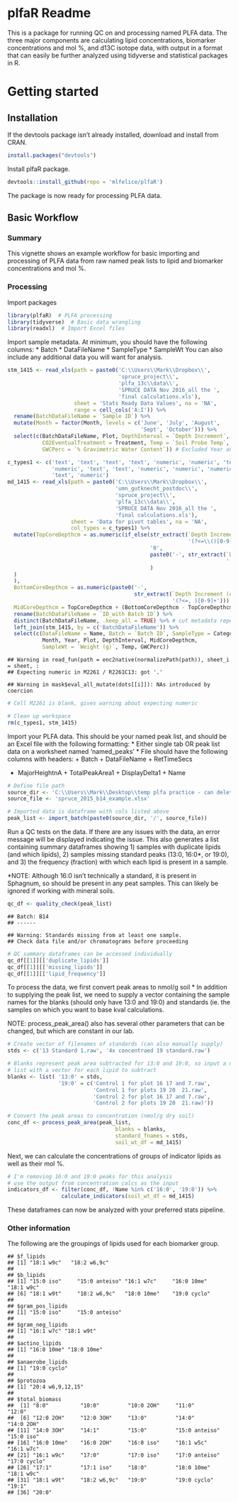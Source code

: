 plfaR Readme
================

This is a package for running QC on and processing named PLFA data. The
three major components are calculating lipid concentrations, biomarker
concentrations and mol %, and d13C isotope data, with output in a format
that can easily be further analyzed using tidyverse and statistical
packages in R.

# Getting started

## Installation

If the devtools package isn’t already installed, download and install
from CRAN.

``` r
install.packages("devtools")
```

Install plfaR package.

``` r
devtools::install_github(repo = 'mlfelice/plfaR')
```

The package is now ready for processing PLFA data.

## Basic Workflow

### Summary

This vignette shows an example workflow for basic importing and
processing of PLFA data from raw named peak lists to lipid and biomarker
concentrations and mol %.

### Processing

Import packages

``` r
library(plfaR)  # PLFA processing
library(tidyverse)  # Basic data wrangling
library(readxl)  # Import Excel files
```

Import sample metadata. At minimum, you should have the following
columns: \* Batch \* DataFileName \* SampleType \* SampleWt You can also
include any additional data you will want for analysis.

``` r
stm_1415 <- read_xls(path = paste0('C:\\Users\\Mark\\Dropbox\\',                                                                          'umn_gutknecht_postdoc\\',
                                   'spruce_project\\', 
                                   'plfa_13c\\data\\',
                                   'SPRUCE DATA Nov 2016_all the ',
                                   'final calculations.xls'), 
                     sheet = 'Stats Ready Data Values', na = 'NA',
                     range = cell_cols('A:I')) %>%
  rename(BatchDataFileName = `Sample ID`) %>%
  mutate(Month = factor(Month, levels = c('June', 'July', 'August', 
                                          'Sept', 'October'))) %>%
  select(c(BatchDataFileName, Plot, DepthInterval = `Depth Increment`, 
           CO2EventualTreatment = Treatment, Temp = `Soil Probe Temp`, 
           GWCPerc = `% Gravimetric Water Content`)) # Excluded Year and Month to avoid dups in merge

c_types1 <- c('text', 'text', 'text', 'text', 'numeric', 'numeric', 'text', 
              'numeric', 'text', 'text', 'numeric', 'numeric', 'numeric',
              'text', 'numeric')
md_1415 <- read_xls(path = paste0('C:\\Users\\Mark\\Dropbox\\',
                                  'umn_gutknecht_postdoc\\',
                                  'spruce_project\\', 
                                  'plfa_13c\\data\\',
                                  'SPRUCE DATA Nov 2016_all the ',
                                  'final calculations.xls'), 
                    sheet = 'Data for pivot tables', na = 'NA',
                    col_types = c_types1) %>%
  mutate(TopCoreDepthcm = as.numeric(if_else(str_extract(`Depth Increment (cm)`, 
                                                         '(?<=\\()[0-9]+') == '1', 
                                             '0', 
                                             paste0('-', str_extract(`Depth Increment (cm)`, 
                                                                     '(?<=\\()[0-9]+')
                                             )
  )
  ),
  BottomCoreDepthcm = as.numeric(paste0('-', 
                                        str_extract(`Depth Increment (cm)`, 
                                                    '(?<=, )[0-9]+'))),
  MidCoreDepthcm = TopCoreDepthcm + (BottomCoreDepthcm - TopCoreDepthcm)/2) %>%
  rename(BatchDataFileName = `ID_with Batch ID`) %>%
  distinct(BatchDataFileName, .keep_all = TRUE) %>% # cut metadata repeated for each biomarker
  left_join(stm_1415, by = c('BatchDataFileName')) %>%
  select(c(DataFileName = Name, Batch = `Batch ID`, SampleType = Category, 
           Month, Year, Plot, DepthInterval, MidCoreDepthcm, 
           SampleWt = `Weight (g)`, Temp, GWCPerc))
```

    ## Warning in read_fun(path = enc2native(normalizePath(path)), sheet_i = sheet, :
    ## Expecting numeric in M2261 / R2261C13: got '.'

    ## Warning in mask$eval_all_mutate(dots[[i]]): NAs introduced by coercion

``` r
# Cell M2261 is blank, gives warning about expecting numeric

# Clean up workspace
rm(c_types1, stm_1415)
```

Import your PLFA data. This should be your named peak list, and should
be an Excel file with the following formatting: \* Either single tab OR
peak list data on a worksheet named ‘named\_peaks’ \* File should have
the following columns with headers: + Batch + DataFileName + RetTimeSecs
+ MajorHeightnA + TotalPeakArea1 + DisplayDelta1 + Name

``` r
# Define file path
source_dir <- 'C:\\Users\\Mark\\Desktop\\temp plfa practice - can delete whenever'  
source_file <- 'spruce_2015_b14_example.xlsx'

# Imported data is dataframe with cols listed above
peak_list <- import_batch(paste0(source_dir, '/', source_file))
```

Run a QC tests on the data. If there are any issues with the data, an
error message will be displayed indicating the issue. This also
generates a list containing summary dataframes showing 1) samples with
duplicate lipids (and which lipids), 2) samples missing standard peaks
(13:0, 16:0\*, or 19:0), and 3) the frequency (fraction) with which each
lipid is present in a sample.

\*NOTE: Although 16:0 isn’t technically a standard, it is present in
Sphagnum, so should be present in any peat samples. This can likely be
ignored if working with mineral soils.

``` r
qc_df <- quality_check(peak_list)
```

    ## Batch: B14
    ## ------

    ## Warning: Standards missing from at least one sample.
    ## Check data file and/or chromatograms before proceeding

``` r
# QC summary dataframes can be accessed individually
qc_df[[1]][['duplicate_lipids']]
qc_df[[1]][['missing_lipids']]
qc_df[[1]][['lipid_frequency']]
```

To process the data, we first convert peak areas to nmol/g soil \* In
addition to supplying the peak list, we need to supply a vector
containing the sample names for the blanks (should only have 13:0 and
19:0) and standards (ie. the samples on which you want to base kval
calculations.

NOTE: process\_peak\_area() also has several other parameters that can
be changed, but which are constant in our lab.

``` r
# Create vector of filenames of standards (can also manually supply)
stds <- c('13 Standard 1.raw', '4x concentraed 19 standard.raw')

# Blanks represent peak area subtracted for 13:0 and 19:0, so input a named 
# list with a vector for each lipid to subtract
blanks <- list( '13:0' = stds,
                '19:0' = c('Control 1 for plot 16 17 and 7.raw',
                           'Control 1 for plots 19 20  21.raw',
                           'Control 2 for plot 16 17 and 7.raw',
                           'Control 2 for plots 19 20  21.raw)'))

# Convert the peak areas to concentration (nmol/g dry soil)
conc_df <- process_peak_area(peak_list, 
                                  blanks = blanks, 
                                  standard_fnames = stds,
                                  soil_wt_df = md_1415)
```

Next, we can calculate the concentrations of groups of indicator lipids
as well as their mol %.

``` r
# I'm removing 16:0 and 19:0 peaks for this analysis
# use the output from concentration calcs as the input
indicators_df <- filter(conc_df, !Name %in% c('16:0', '19:0')) %>%
                 calculate_indicators(soil_wt_df = md_1415)
```

These dataframes can now be analyzed with your preferred stats pipeline.

### Other information

The following are the groupings of lipids used for each biomarker group.

    ## $f_lipids
    ## [1] "18:1 w9c"   "18:2 w6,9c"
    ## 
    ## $b_lipids
    ## [1] "15:0 iso"     "15:0 anteiso" "16:1 w7c"     "16:0 10me"    "18:1 w9c"    
    ## [6] "18:1 w9t"     "18:2 w6,9c"   "18:0 10me"    "19:0 cyclo"  
    ## 
    ## $gram_pos_lipids
    ## [1] "15:0 iso"     "15:0 anteiso"
    ## 
    ## $gram_neg_lipids
    ## [1] "16:1 w7c" "18:1 w9t"
    ## 
    ## $actino_lipids
    ## [1] "16:0 10me" "18:0 10me"
    ## 
    ## $anaerobe_lipids
    ## [1] "19:0 cyclo"
    ## 
    ## $protozoa
    ## [1] "20:4 w6,9,12,15"
    ## 
    ## $total_biomass
    ##  [1] "8:0"          "10:0"         "10:0 2OH"     "11:0"         "12:0"        
    ##  [6] "12:0 2OH"     "12:0 3OH"     "13:0"         "14:0"         "14:0 2OH"    
    ## [11] "14:0 3OH"     "14:1"         "15:0"         "15:0 anteiso" "15:0 iso"    
    ## [16] "16:0 10me"    "16:0 2OH"     "16:0 iso"     "16:1 w5c"     "16:1 w7c"    
    ## [21] "16:1 w9c"     "17:0"         "17:0 iso"     "17:0 anteiso" "17:0 cyclo"  
    ## [26] "17:1"         "17:1 iso"     "18:0"         "18:0 10me"    "18:1 w9c"    
    ## [31] "18:1 w9t"     "18:2 w6,9c"   "19:0"         "19:0 cyclo"   "19:1"        
    ## [36] "20:0"
